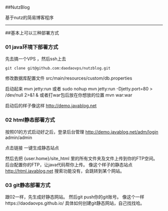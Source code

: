 ##NutzBlog


基于nutz的简易博客程序   

----
##基本上可以三种部署方式



### 01 java环境下部署方式
先去搞一个VPS ，然后ssh上去

`git clone git@github.com:daodaovps/nutzblog.git`

修改数据库配置文件 src/main/resources/custom/db.properties

启动起来 mvn jetty:run
或者 sudo nohup mvn jetty:run -Djetty.port=80 > /dev/null 2>&1 &
或者打war包后放在你想放的位置 mvn  war:war 

启动后的样子像这样 
http://demo.javablog.net 

### 02 html静态部署方式
按照01的方式启动好之后，登录后台管理
http://demo.javablog.net/adm/login  admin/admin

点击链接  一键生成静态站点

然后去把 {user.home}/site_html 里的所有文件夹及文件上传到你的FTP空间。 后台配置你的FTP，让java代码帮你上传。
像这个样子的静态站点 http://html.javablog.net 
搜索功能没有，会跳转到某个网站。

### 03 git静态部署方式

跟02一样，先生成好静态网站。
然后git push你的git账号。 
像这个一样https://daodaovps.github.io/ 
具体如何创建git静态网站，自己找找哈。





